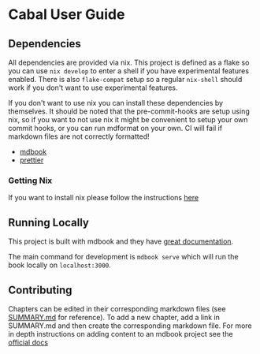 # Cabal User Guide

## Dependencies

All dependencies are provided via nix. This project is defined as a flake so you
can use `nix develop` to enter a shell if you have experimental features
enabled. There is also `flake-compat` setup so a regular `nix-shell` should work
if you don't want to use experimental features.

If you don't want to use nix you can install these dependencies by themselves.
It should be noted that the pre-commit-hooks are setup using nix, so if you want
to not use nix it might be convenient to setup your own commit hooks, or you can
run mdformat on your own. CI will fail if markdown files are not correctly
formatted!

- [mdbook](https://rust-lang.github.io/mdBook/cli/index.html)
- [prettier](https://prettier.io/)

### Getting Nix

If you want to install nix please follow the instructions
[here](https://nixos.org/download.html)

## Running Locally

This project is built with mdbook and they have
[great documentation](https://rust-lang.github.io/mdBook/index.html).

The main command for development is `mdbook serve` which will run the book
locally on `localhost:3000`.

## Contributing

Chapters can be edited in their corresponding markdown files (see
[SUMMARY.md](./src/SUMMARY.md) for reference). To add a new chapter, add a link
in SUMMARY.md and then create the corresponding markdown file. For more in depth
instructions on adding content to an mdbook project see the
[official docs](https://rust-lang.github.io/mdBook/format/summary.html)
